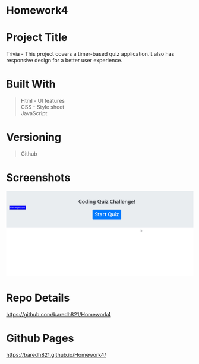 # Homework4

# Project Title
Trivia - This project covers a timer-based quiz application.It also has responsive design for a better user experience. 

# Built With
>Html - UI features <br>
>CSS - Style sheet <br>
>JavaScript<br>

# Versioning 
> Github

# Screenshots

<img src = "screenshot1.JPG">

# Repo Details 
https://github.com/baredh821/Homework4

# Github Pages
https://baredh821.github.io/Homework4/












